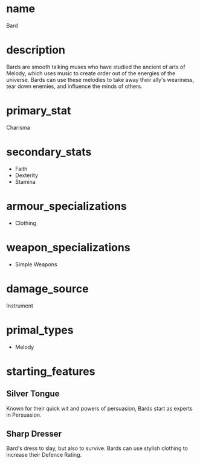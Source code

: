 # name
Bard
# description
Bards are smooth talking muses who have studied the ancient of arts of Melody, which uses music to create order out of the energies of the universe. Bards can use these melodies to take away their ally's weariness, tear down enemies, and influence the minds of others.
# primary_stat
Charisma
# secondary_stats
- Faith
- Dexterity
- Stamina
# armour_specializations
- Clothing
# weapon_specializations
- Simple Weapons
# damage_source
Instrument
# primal_types
- Melody

# starting_features
## Silver Tongue
Known for their quick wit and powers of persuasion, Bards start as experts in Persuasion.
## Sharp Dresser
Bard's dress to slay, but also to survive. Bards can use stylish clothing to increase their Defence Rating.
